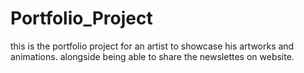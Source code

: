# Portfolio_Project
this is the portfolio project for an artist to showcase his artworks and animations. alongside being able to share the newslettes on website.

